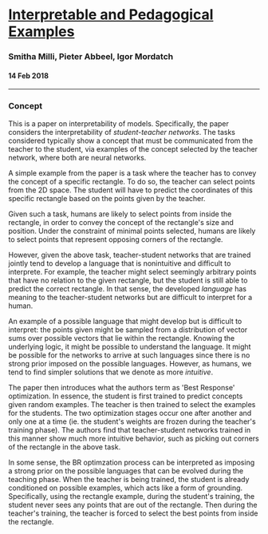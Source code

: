 # [Interpretable and Pedagogical Examples](https://arxiv.org/abs/1711.00694)

### Smitha Milli, Pieter Abbeel, Igor Mordatch

#### 14 Feb 2018

---

### Concept

This is a paper on interpretability of models. Specifically, the paper considers the interpretability of *student-teacher networks*. The tasks considered typically show a concept that must be communicated from the teacher to the student, via examples of the concept selected by the teacher network, where both are neural networks.

A simple example from the paper is a task where the teacher has to convey the concept of a specific rectangle. To do so, the teacher can select points from the 2D space. The student will have to predict the coordinates of this specific rectangle based on the points given by the teacher. 

Given such a task, humans are likely to select points from inside the rectangle, in order to convey the concept of the rectangle's size and position. Under the constraint of minimal points selected, humans are likely to select points that represent opposing corners of the rectangle.

However, given the above task, teacher-student networks that are trained jointly tend to develop a language that is nonintuitive and difficult to interprete. For example, the teacher might select seemingly arbitrary points that have no relation to the given rectangle, but the student is still able to predict the correct rectangle. In that sense, the developed *language* has meaning to the teacher-student networks but are difficult to interpret for a human.

An example of a possible language that might develop but is difficult to interpret: the points given might be sampled from a distribution of vector sums over possible vectors that lie within the rectangle. Knowing the underlying logic, it might be possible to understand the language. It might be possible for the networks to arrive at such languages since there is no strong prior imposed on the possible languages. However, as humans, we tend to find simpler solutions that we denote as more *intuitive*. 

The paper then introduces what the authors term as 'Best Response' optimization. In essence, the student is first trained to predict concepts given random examples. The teacher is then trained to select the examples for the students. The two optimization stages occur one after another and only one at a time (ie. the student's weights are frozen during the teacher's training phase). The authors find that teacher-student networks trained in this manner show much more intuitive behavior, such as picking out corners of the rectangle in the above task.

In some sense, the BR optimzation process can be interpreted as imposing a strong prior on the possible languages that can be evolved during the teaching phase. When the teacher is being trained, the student is already conditioned on possible examples, which acts like a form of grounding. Specifically, using the rectangle example, during the student's training, the student never sees any points that are out of the rectangle. Then during the teacher's training, the teacher is forced to select the best points from inside the rectangle.
